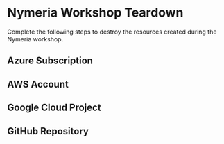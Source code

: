# Nymeria Workshop Teardown

Complete the following steps to destroy the resources created during the Nymeria workshop.

## Azure Subscription

## AWS Account

## Google Cloud Project

## GitHub Repository

